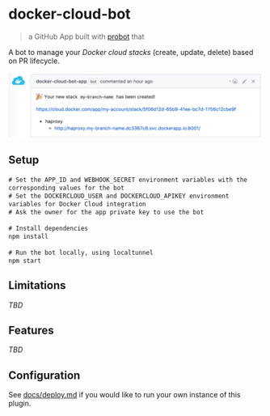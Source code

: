 # docker-cloud-bot
> a GitHub App built with [probot](https://github.com/probot/probot) that

A bot to manage your _Docker cloud stacks_ (create, update, delete) based on PR lifecycle.

![Image of Yaktocat](docker-cloud-bot-screenshot.png)

## Setup

```
# Set the APP_ID and WEBHOOK_SECRET environment variables with the corresponding values for the bot
# Set the DOCKERCLOUD_USER and DOCKERCLOUD_APIKEY environment variables for Docker Cloud integration
# Ask the owner for the app private key to use the bot

# Install dependencies
npm install

# Run the bot locally, using localtunnel
npm start
```

## Limitations
_TBD_

## Features
_TBD_

## Configuration
See [docs/deploy.md](docs/deploy.md) if you would like to run your own instance of this plugin.
